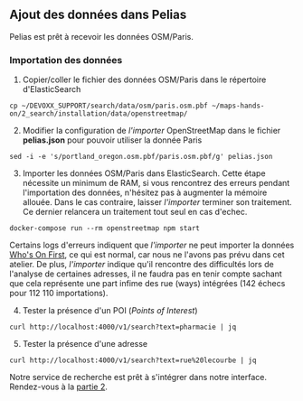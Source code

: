 ## Ajout des données dans Pelias
Pelias est prêt à recevoir les données OSM/Paris.

### Importation des données
1. Copier/coller le fichier des données OSM/Paris dans le répertoire d'ElasticSearch
```shell
cp ~/DEVOXX_SUPPORT/search/data/osm/paris.osm.pbf ~/maps-hands-on/2_search/installation/data/openstreetmap/
```
2. Modifier la configuration de _l'importer_ OpenStreetMap dans le fichier __pelias.json__ pour pouvoir utiliser la donnée Paris
```shell
sed -i -e 's/portland_oregon.osm.pbf/paris.osm.pbf/g' pelias.json
```
3. Importer les données OSM/Paris dans ElasticSearch.
Cette étape nécessite un minimum de RAM, si vous rencontrez des erreurs pendant l'importation des données, n'hésitez pas à augmenter la mémoire allouée. Dans le cas contraire, laisser _l'importer_ terminer son traitement. Ce dernier relancera un traitement tout seul en cas d'echec.
```shell
docker-compose run --rm openstreetmap npm start
```
Certains logs d'erreurs indiquent que _l'importer_ ne peut importer la données [Who's On First](https://github.com/whosonfirst-data/whosonfirst-data), ce qui est normal, car nous ne l'avons pas prévu dans cet atelier. De plus, _l'importer_ indique qu'il rencontre des difficultés lors de l'analyse de certaines adresses, il ne faudra pas en tenir compte sachant que cela représente une part infime des rue (ways) intégrées (142 échecs pour 112 110 importations).

4. Tester la présence d'un POI (_Points of Interest_)
```shell
curl http://localhost:4000/v1/search?text=pharmacie | jq
```
5. Tester la présence d'une adresse
```shell
curl http://localhost:4000/v1/search?text=rue%20lecourbe | jq
```
Notre service de recherche est prêt à s'intégrer dans notre interface. Rendez-vous à la [partie 2](../part2).